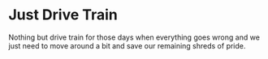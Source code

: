 # Just Drive Train
Nothing but drive train for those days when everything goes wrong and we just need to move around a bit and save our remaining shreds of pride.
